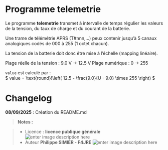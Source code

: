 ﻿# Programme telemetrie

Le programme **telemetrie** transmet à intervalle de temps régulier les valeurs de la tension, du taux de charge et du courant de la batterie.

Une trame de télémétrie APRS (T#nnn,...) peux contenir jusqu’à 5 canaux analogiques codés de 000 à 255 (1 octet chacun).

La tension de la batterie doit donc être mise à l’échelle (mapping linéaire).

Plage réelle de la tension  : 9.0 V → 12.5 V
Plage numérique : 0 → 255

`value` est calculé par :  
$ value = \text{round}\!\left( 12.5 - \frac{9.0}{U - 9.0} \times 255 \right) $


   
# Changelog

**08/09/2025** :  Création du README.md 

> **Notes :**


> - Licence : **licence publique générale** ![enter image description here](https://img.shields.io/badge/licence-GPL-green.svg)
> - Auteur  **Philippe SIMIER  - F4JRE**
>  ![enter image description here](https://img.shields.io/badge/built-passing-green.svg)
<!-- TOOLBOX 

Génération des badges : https://shields.io/
Génération de ce fichier : https://stackedit.io/editor#


